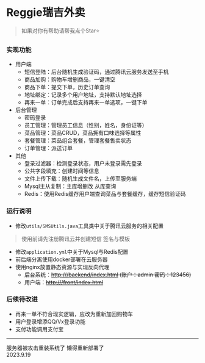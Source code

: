# Reggie瑞吉外卖
> 如果对你有帮助请帮我点个Star⭐
### 实现功能

- 用户端
  - 短信登陆：后台随机生成验证码，通过腾讯云服务发送至手机
  - 商品加购：购物车增删商品，一键清空
  - 商品下单：提交下单，历史订单查询
  - 地址绑定：记录多个用户地址，支持默认地址选择
  - 再来一单：订单完成后支持再来一单选项，一键下单
- 后台管理
  - 密码登录
  - 员工管理：管理员工信息（性别，姓名，身份证等）
  - 菜品管理：菜品CRUD，菜品拥有口味选择等属性
  - 套餐管理：菜品组合套餐，管理套餐售卖状态
  - 订单管理：派送订单
- 其他
  - 登录过滤器：检测登录状态，用户未登录需先登录
  - 公共字段填充：创建时间等信息
  - 文件上传下载：随机生成文件名，上传至服务端
  - Mysql主从复制：主库增删改 从库查询
  - Redis：使用Redis缓存用户端查询菜品与套餐缓存，缓存短信验证码

### 运行说明

- 修改`utils/SMSUtils.java`工具类中关于腾讯云服务的相关配置
> 使用前请先注册腾讯云并创建短信 签名与模板
- 修改`application.yml`中关于Mysql与Redis配置
- 前后端分离使用docker部署在云服务器
- 使用nginx放置静态资源与实现反向代理
  - 后台系统：~~<http:///backend/index.html> (账户：admin 密码：123456)~~
  - 用户端：~~<http:///front/index.html>~~
  
### 后续待改进

- 再来一单不符合现实逻辑，应改为重新加回购物车
- 用户登录增添QQ/Vx登录功能
- 支付功能调用支付宝
---
服务器被攻击重装系统了  懒得重新部署了  
2023.9.19
